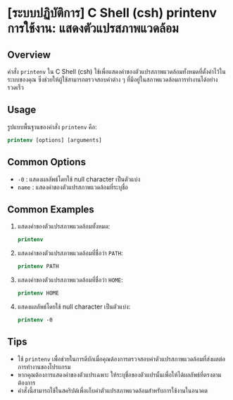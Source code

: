 # [ระบบปฏิบัติการ] C Shell (csh) printenv การใช้งาน: แสดงตัวแปรสภาพแวดล้อม

## Overview
คำสั่ง `printenv` ใน C Shell (csh) ใช้เพื่อแสดงค่าของตัวแปรสภาพแวดล้อมทั้งหมดที่ตั้งค่าไว้ในระบบของคุณ ซึ่งช่วยให้ผู้ใช้สามารถตรวจสอบค่าต่าง ๆ ที่มีอยู่ในสภาพแวดล้อมการทำงานได้อย่างรวดเร็ว

## Usage
รูปแบบพื้นฐานของคำสั่ง `printenv` คือ:

```csh
printenv [options] [arguments]
```

## Common Options
- `-0` : แสดงผลลัพธ์โดยใช้ null character เป็นตัวแบ่ง
- `name` : แสดงค่าของตัวแปรสภาพแวดล้อมที่ระบุชื่อ

## Common Examples
1. แสดงค่าของตัวแปรสภาพแวดล้อมทั้งหมด:
   ```csh
   printenv
   ```

2. แสดงค่าของตัวแปรสภาพแวดล้อมที่ชื่อว่า `PATH`:
   ```csh
   printenv PATH
   ```

3. แสดงค่าของตัวแปรสภาพแวดล้อมที่ชื่อว่า `HOME`:
   ```csh
   printenv HOME
   ```

4. แสดงผลลัพธ์โดยใช้ null character เป็นตัวแบ่ง:
   ```csh
   printenv -0
   ```

## Tips
- ใช้ `printenv` เพื่อช่วยในการดีบักเมื่อคุณต้องการตรวจสอบค่าตัวแปรสภาพแวดล้อมที่ส่งผลต่อการทำงานของโปรแกรม
- หากคุณต้องการแสดงค่าของตัวแปรเฉพาะ ให้ระบุชื่อของตัวแปรนั้นเพื่อให้ได้ผลลัพธ์ที่ตรงตามต้องการ
- คำสั่งนี้สามารถใช้ในสคริปต์เพื่อเก็บค่าตัวแปรสภาพแวดล้อมสำหรับการใช้งานในอนาคต
